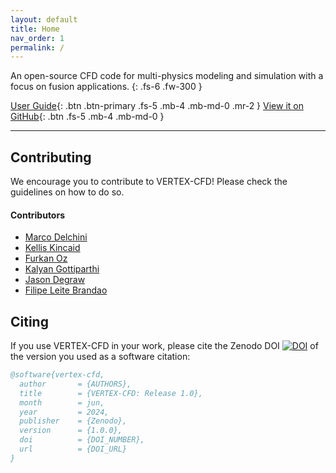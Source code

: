 ```yaml
---
layout: default
title: Home
nav_order: 1
permalink: /
---
```


An open-source CFD code for multi-physics modeling and simulation with a focus on fusion applications.
{: .fs-6 .fw-300 }

[User Guide](docs/index.html){: .btn .btn-primary .fs-5 .mb-4 .mb-md-0 .mr-2 }
[View it on GitHub](https://github.com/ORNL/AdditiveFOAM){: .btn .fs-5 .mb-4 .mb-md-0 }

---

## Contributing
We encourage you to contribute to VERTEX-CFD! Please check the guidelines on how to do so.

#### Contributors
- [Marco Delchini](https://www.ornl.gov/staff-profile/marc-olivier-delchini)
- [Kellis Kincaid](https://www.ornl.gov/staff-profile/kellis-c-kincaid)
- [Furkan Oz](https://www.ornl.gov/staff-profile/furkan-oz)
- [Kalyan Gottiparthi](https://www.ornl.gov/staff-profile/kalyan-c-gottiparthi)
- [Jason Degraw](https://www.ornl.gov/staff-profile/jason-w-degraw)
- [Filipe Leite Brandao](https://www.ornl.gov/staff-profile/filipe-leite-brandao)

## Citing
If you use VERTEX-CFD in your work, please cite the Zenodo DOI [![DOI](DOI_NUMBER)](DOI_NUMBER) of the version you used as a software citation:
```bibtex
@software{vertex-cfd,
  author       = {AUTHORS},
  title        = {VERTEX-CFD: Release 1.0},
  month        = jun,
  year         = 2024,
  publisher    = {Zenodo},
  version      = {1.0.0},
  doi          = {DOI_NUMBER},
  url          = {DOI_URL}
}
```

[VERTEX-CFD repo]: https://github.com/ORNL/VERTEX-CFD
